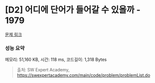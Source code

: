 # [D2] 어디에 단어가 들어갈 수 있을까 - 1979 

[문제 링크](https://swexpertacademy.com/main/code/problem/problemDetail.do?contestProbId=AV5PuPq6AaQDFAUq) 

### 성능 요약

메모리: 51,160 KB, 시간: 118 ms, 코드길이: 1,318 Bytes



> 출처: SW Expert Academy, https://swexpertacademy.com/main/code/problem/problemList.do